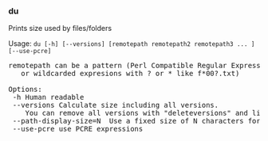 ### du
Prints size used by files/folders

Usage: `du [-h] [--versions] [remotepath remotepath2 remotepath3 ... ] [--use-pcre]`
<pre>
remotepath can be a pattern (Perl Compatible Regular Expressions with "--use-pcre"
   or wildcarded expresions with ? or * like f*00?.txt)

Options:
 -h	Human readable
 --versions	Calculate size including all versions.
   	You can remove all versions with "deleteversions" and list them with "ls --versions"
 --path-display-size=N	Use a fixed size of N characters for paths
 --use-pcre	use PCRE expressions
</pre>
